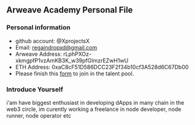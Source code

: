 ## Arweave Academy Personal File

### Personal information

- github account: @XprojectsX
- Email: regaindropxd@gmail.com
- Arweave Address: rLphPXOz-xkmgpfP1vzAmKB3K_w39pfGImzrEZwH1wU
- ETH Address: 0xaC8cF51D586DCC23F2f34b10cf3A528d6C67Db00
- Please finish this [form](https://docs.google.com/forms/d/e/1FAIpQLSfWA5fIIcBgmRppm3jNz5vmf9Mai_QMVil-2pO4r7YKn_Zhtw/viewform?usp=sf_link) to join in the talent pool.

### Introduce Yourself
 i'am have biggest enthusiast in developing dApps in many chain in the web3 circle, im curently working a freelance in node developer, node runner, node operator etc
